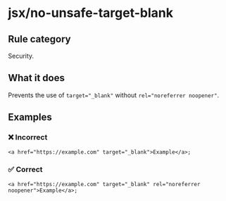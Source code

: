 # jsx/no-unsafe-target-blank

<!-- end auto-generated rule header -->

## Rule category

Security.

## What it does

Prevents the use of `target="_blank"` without `rel="noreferrer noopener"`.

## Examples

### ❌ Incorrect

```tsx
<a href="https://example.com" target="_blank">Example</a>;
```

### ✅ Correct

```tsx
<a href="https://example.com" target="_blank" rel="noreferrer noopener">Example</a>;
```
